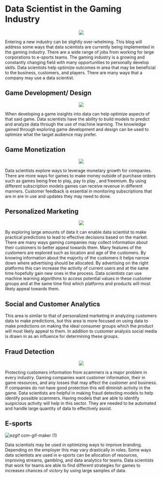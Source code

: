 # Data Scientist in the Gaming Industry

<p align="center">
  <img src="https://algorit.ma/wp-content/uploads/2020/12/1280x530_Data_science_use_cases_in_gaming_industry-03-min.png"/>
  
Entering a new industry can be slightly over-whelming.  This blog will address some ways that data scientists are currently being implemented in the gaming industry.  There are a wide range of jobs from working for large corporations to e-sports teams.  The gaming industry is a growing and constantly changing field with many opportunities to personally develop skills.  Data scientists help optimize outcomes in area that may be beneficial to the business, customers, and players.  There are many ways that a company may use a data scientist.

## Game Development/ Design
  
<p align="center">
  <img src="https://dailyblogging.org/wp-content/uploads/2020/09/a_b_testing.png"/>
  
When developing a game insights into data can help optimize aspects of that said game.  Data scientists have the ability to build models to predict and analyze data through the use of machine learning.  The knowledge gained through exploring game development and design can be used to optimize what the target audience may prefer.

## Game Monetization
  
<p align="center">
  <img src="https://indiegamehaven.com/wp-content/uploads/2021/05/makemoney_small.jpg"/>  
  
Data scientists explore ways to leverage monetary growth for companies.  There are more ways for games to make money outside of purchase orders such as games being free to play, pay to play , and freemium.  By using different subscription models games can receive  revenue in different manners.  Customer feedback is essential in monitoring subscriptions that are in are in use and updates they may need to done.

## Personalized Marketing
  
<p align="center">
  <img src="https://storage.googleapis.com/website-production/uploads/2019/06/personalization-instapage-demo.png"/>   
  
By exploring large amounts of data it can enable data scientist to make practical predictions to lead to effective decisions based on the market.  There are many ways gaming companies may collect information about their customers to better appeal towards them.  Many features of the customers are explored such as location and age of the customers.  By knowing information about the majority of the customers it helps narrow down where advertising should be allocated.  By advertising on the right platforms this can increase the activity of current users and at the same time hopefully gain new ones in the process.  Data scientists can use machine learning algorithms to access potential values in these customer groups and at the same time find which platforms and products will most likely appeal towards them.  

## Social and Customer Analytics
This area is similar to that of personalized marketing in analyzing customers data to make predictions, but this area is more focused on using data to make predictions on making the ideal consumer groups which the product will most likely appeal to them.  In addition to customer analysis social media is drawn in as an influence for determining these groups.  

## Fraud Detection
  
<p align="center">
  <img src="https://www.usbank.com/content/dam/usbank/images/online-security-pages/fraud-protection-opt.png"/>    
  
Protecting customers information from scammers is a major problem in every industry.  Gaming companies want customer information, their in game resources, and any losses that may affect the customer and business.  If companies do not have good protection this will diminish activity in the game.  Data scientists are helpful in making fraud detecting models to help identify possible scammers.  Having models that are able to identify suspicious activity will help in this sector.  They are needed to be automated and handle large quantity of data to effectively assist.


## E-sports
![ezgif com-gif-maker (1)](https://user-images.githubusercontent.com/100227270/167275788-f81cee67-cd62-4bdb-8756-ede2e3dbe4b0.gif)

Data scientists may be used in optimizing ways to improve branding.  Depending on the employer this may vary drastically in roles.  Some ways data scientists are used in e-sports can be allocation of resources, improving streams, gambling, and data analytics for teams. Data scientists that work for teams are able to find different strategies for games to increases chances of victory by using large samples of data.  
